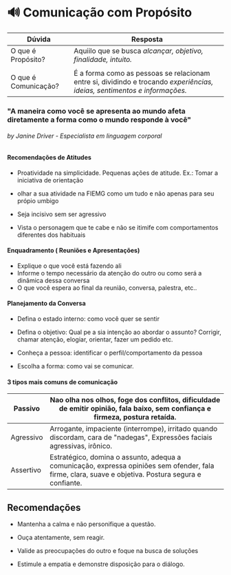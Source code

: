 # 🔊 Comunicação com Propósito

| Dúvida | Resposta |
| ----- |----------|
| O que é Propósito? | Aquiilo que se busca *alcançar, objetivo, finalidade, intuito.* | 
| ||
| O que é Comunicação? | É a forma como as pessoas se relacionam entre si, dividindo e trocando *experiências, ideias, sentimentos e informações.* |

### "A maneira como você se apresenta ao mundo afeta diretamente a forma como o mundo responde à você" 
###### *by Janine Driver - Especialista em linguagem corporal*

####  Recomendações de Atitudes
- Proatividade na simplicidade. Pequenas ações de atitude. Ex.: Tomar a iniciativa de orientação

- olhar a sua atividade na FIEMG como um tudo e não apenas para seu própio umbigo

- Seja incisivo sem ser agressivo

- Vista o personagem que te cabe e não se itimife com comportamentos diferentes dos habituais

#### Enquadramento ( Reuniões e Apresentações)

- Explique o que você está fazendo ali
- Informe o tempo necessário da atenção do outro ou como será a dinâmica dessa conversa
- O que você espera ao final da reunião, conversa, palestra, etc..

#### Planejamento da Conversa

- Defina o estado interno: como você quer se sentir

- Defina o objetivo: Qual pe a sia intenção ao abordar o assunto? Corrigir, chamar atenção, elogiar, orientar, fazer um pedido etc.

- Conheça a pessoa: identificar o perfil/comportamento da pessoa

- Escolha a forma: como vai se comunicar.

#### 3 tipos mais comuns de comunicação

| Passivo | Nao olha nos olhos, foge dos conflitos, dificuldade de emitir opinião, fala baixo, sem confiança e firmeza, postura retaída.|
| ----- |----------|
| Agressivo | Arrogante, impaciente (interrompe), irritado quando discordam, cara de "nadegas", Expressões faciais agressivas, irônico. |
| Assertivo | Estratégico, domina o assunto, adequa a comunicação, expressa opiniões sem ofender, fala firme, clara, suave e objetiva. Postura segura e confiante. |  

## Recomendações

- Mantenha a calma e não personifique a questão.

- Ouça atentamente, sem reagir.

- Valide as preocupações do outro e foque na
busca de soluções

- Estimule a empatia e demonstre disposição para
o diálogo.